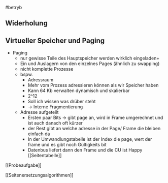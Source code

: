 #betryb

## Widerholung 
## Virtueller Speicher und Paging
- Paging
	- nur gewisse Teile des Hauptspeicher werden wirklich eingeladen+
	- Ein und Auslagern von den einzelnes Pages (ähnlich zu swapping)
	- nicht komplette Prozesse
	- bspw.
		- Adressraum
		- Mehr vom Prozess adressieren können als wir Speicher haben
		- Kann 64 Kb verwalten dynamisch und skalierbar
		- 2^12
		- Soll ich wissen was drüber steht
		- -> Interne Fragmentierung 
	- Adresse aufgeteilt 
		- Ersten paar Bits -> gibt page an, wird in Frame umgerechnet und ist auch danach oft kürzer
		- der Rest gibt an welche adresse in der Page/ Frame die bleiben einfach da 
		- In der Umwandlungstabelle ist der Index die page, wert der frame und es gibt noch Gültigkeits bit
		- Datenbus liefert dann den Frame und die CU ist Happy
[[Seitentabelle]]

[[Probeaufgabe]]

[[Seitenersetzungsalgorithmen]]


